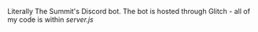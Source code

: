 Literally The Summit's Discord bot. The bot is hosted through Glitch - all of my code is within *server.js*
